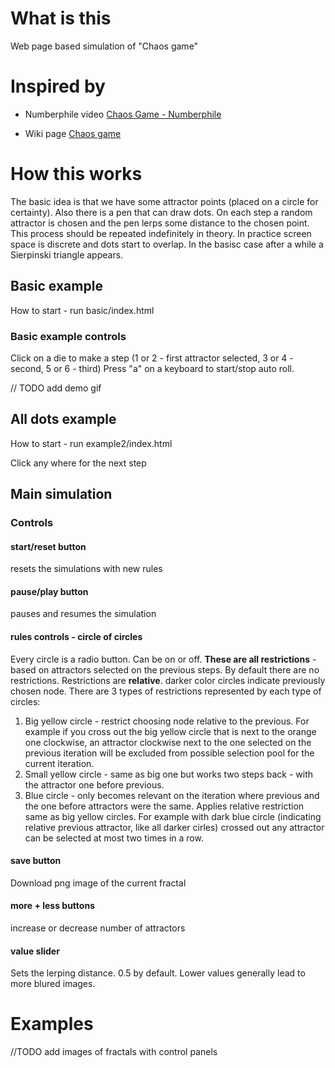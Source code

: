 # What is this
Web page based simulation of "Chaos game"

# Inspired by
+ Numberphile video [Chaos Game - Numberphile](https://youtu.be/kbKtFN71Lfs)

+ Wiki page [Chaos game](https://en.wikipedia.org/wiki/Chaos_game)

# How this works
The basic idea is that we have some attractor points (placed on a circle for certainty). Also there is a pen that can draw dots.
On each step a random attractor is chosen and the pen lerps some distance to the chosen point. This process should be repeated indefinitely in theory. 
In practice screen space is discrete and dots start to overlap. In the basisc case after a while a Sierpinski triangle appears.
## Basic example
How to start - run basic/index.html
### Basic example controls
Click on a die to make a step (1 or 2 - first attractor selected, 3 or 4 - second, 5 or 6 - third)
Press "a" on a keyboard to start/stop auto roll.

// TODO add demo gif

## All dots example
How to start - run example2/index.html

Click any where for the next step

## Main simulation
### Controls
#### start/reset button
resets the simulations with new rules
#### pause/play button
pauses and resumes the simulation
#### rules controls - circle of circles
Every circle is a radio button. Can be on or off. 
**These are all restrictions** - based on attractors selected on the previous steps.
By default there are no restrictions.
Restrictions are **relative**. darker color circles indicate previously chosen node.
There are 3 types of restrictions represented by each type of circles:
1. Big yellow circle - restrict choosing node relative to the previous. For example if you cross out the big yellow circle that is next to the orange one clockwise, an attractor clockwise next to the one selected on the previous iteration will be excluded from possible selection pool for the current iteration.
2. Small yellow circle - same as big one but works two steps back - with the attractor one before previous.
3. Blue circle - only becomes relevant on the iteration where previous and the one before attractors were the same. Applies relative restriction same as big yellow circles. For example with dark blue circle (indicating relative previous attractor, like all darker cirles) crossed out any attractor can be selected at most two times in a row.



#### save button
Download png image of the current fractal
#### more + less buttons
increase or decrease number of attractors
#### value slider
Sets the lerping distance. 0.5 by default. Lower values generally lead to more blured images.

# Examples

//TODO add images of fractals with control panels



